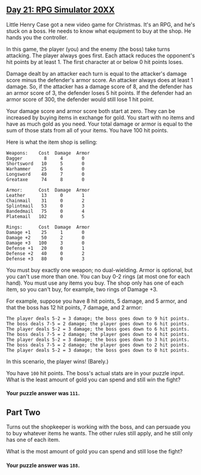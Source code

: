 ## [Day 21: RPG Simulator 20XX](https://adventofcode.com/2015/day/21)

Little Henry Case got a new video game for Christmas. It's an RPG, and he's stuck on a boss. He
needs to know what equipment to buy at the shop. He hands you the controller.

In this game, the player (you) and the enemy (the boss) take turns attacking. The player always goes
first. Each attack reduces the opponent's hit points by at least 1. The first character at or below
0 hit points loses.

Damage dealt by an attacker each turn is equal to the attacker's damage score minus the defender's
armor score. An attacker always does at least 1 damage. So, if the attacker has a damage score of 8,
and the defender has an armor score of 3, the defender loses 5 hit points. If the defender had an
armor score of 300, the defender would still lose 1 hit point.

Your damage score and armor score both start at zero. They can be increased by buying items in
exchange for gold. You start with no items and have as much gold as you need. Your total damage or
armor is equal to the sum of those stats from all of your items. You have 100 hit points.

Here is what the item shop is selling:

```
Weapons:    Cost  Damage  Armor
Dagger        8     4       0
Shortsword   10     5       0
Warhammer    25     6       0
Longsword    40     7       0
Greataxe     74     8       0

Armor:      Cost  Damage  Armor
Leather      13     0       1
Chainmail    31     0       2
Splintmail   53     0       3
Bandedmail   75     0       4
Platemail   102     0       5

Rings:      Cost  Damage  Armor
Damage +1    25     1       0
Damage +2    50     2       0
Damage +3   100     3       0
Defense +1   20     0       1
Defense +2   40     0       2
Defense +3   80     0       3
```

You must buy exactly one weapon; no dual-wielding. Armor is optional, but you can't use more than
one. You can buy 0-2 rings (at most one for each hand). You must use any items you buy. The shop
only has one of each item, so you can't buy, for example, two rings of Damage +3.

For example, suppose you have 8 hit points, 5 damage, and 5 armor, and that the boss has 12 hit
points, 7 damage, and 2 armor:

    The player deals 5-2 = 3 damage; the boss goes down to 9 hit points.
    The boss deals 7-5 = 2 damage; the player goes down to 6 hit points.
    The player deals 5-2 = 3 damage; the boss goes down to 6 hit points.
    The boss deals 7-5 = 2 damage; the player goes down to 4 hit points.
    The player deals 5-2 = 3 damage; the boss goes down to 3 hit points.
    The boss deals 7-5 = 2 damage; the player goes down to 2 hit points.
    The player deals 5-2 = 3 damage; the boss goes down to 0 hit points.

In this scenario, the player wins! (Barely.)

You have `100` hit points. The boss's actual stats are in your puzzle input. What is the least
amount of gold you can spend and still win the fight?

#### Your puzzle answer was `111`.

## Part Two

Turns out the shopkeeper is working with the boss, and can persuade you to buy whatever items he
wants. The other rules still apply, and he still only has one of each item.

What is the most amount of gold you can spend and still lose the fight?

#### Your puzzle answer was `188`.